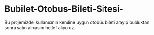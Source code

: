 # Bubilet-Otobus-Bileti-Sitesi-
Bu projemizde; kullanıcının kendine uygun otobüs bileti arayıp bulduktan sonra satın almasını hedef alıyoruz. 
